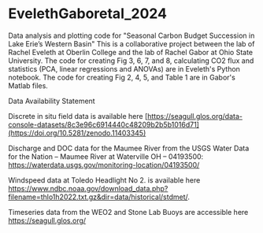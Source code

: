 # EvelethGaboretal_2024
Data analysis and plotting code for "Seasonal Carbon Budget Succession in Lake Erie’s Western Basin"
This is a collaborative project between the lab of Rachel Eveleth at Oberlin College and the lab of Rachel Gabor at Ohio State University.
The code for creating Fig 3, 6, 7, and 8, calculating CO2 flux and statistics (PCA, linear regressions and ANOVAs) are in Eveleth's Python notebook.
The code for creating Fig 2, 4, 5, and Table 1 are in Gabor's Matlab files.


Data Availability Statement

Discrete in situ field data is available here [https://seagull.glos.org/data-console-datasets/8c3e96c6914440c48209b2b5b1016d71](https://doi.org/10.5281/zenodo.11403345)

Discharge and DOC data for the Maumee River from the USGS Water Data for the Nation – Maumee River at Waterville OH – 04193500: https://waterdata.usgs.gov/monitoring-location/04193500/

Windspeed data at Toledo Headlight No 2. is available here https://www.ndbc.noaa.gov/download_data.php?filename=thlo1h2022.txt.gz&dir=data/historical/stdmet/. 

Timeseries data from the WEO2 and Stone Lab Buoys are accessible here https://seagull.glos.org/ 
